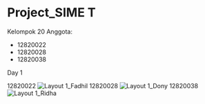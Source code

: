 # Project_SIME T

Kelompok 20
Anggota:
- 12820022
- 12820028
- 12820038

Day 1

12820022
![Layout 1_Fadhil](https://user-images.githubusercontent.com/73726084/150667513-1ad094b3-ad4c-4a67-9191-4073dff8fd44.png)
12820028
![Layout 1_Dony](https://user-images.githubusercontent.com/73726084/150667587-ece974e9-f9a9-46d3-bb2e-d40e437fade9.png)
12820038
![Layout 1_Ridha](https://user-images.githubusercontent.com/73726084/150667613-c83cb426-fe92-476d-8c49-3ce60383ec82.png)
